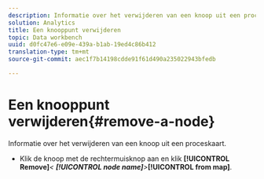 ```yaml
---
description: Informatie over het verwijderen van een knoop uit een proceskaart.
solution: Analytics
title: Een knooppunt verwijderen
topic: Data workbench
uuid: d0fc47e6-e09e-439a-b1ab-19ed4c86b412
translation-type: tm+mt
source-git-commit: aec1f7b14198cdde91f61d490a235022943bfedb

---
```



# Een knooppunt verwijderen{#remove-a-node}

Informatie over het verwijderen van een knoop uit een proceskaart.

* Klik de knoop met de rechtermuisknop aan en klik **[!UICONTROL Remove]***&lt; **[!UICONTROL node name]**>***[!UICONTROL from map]**.

